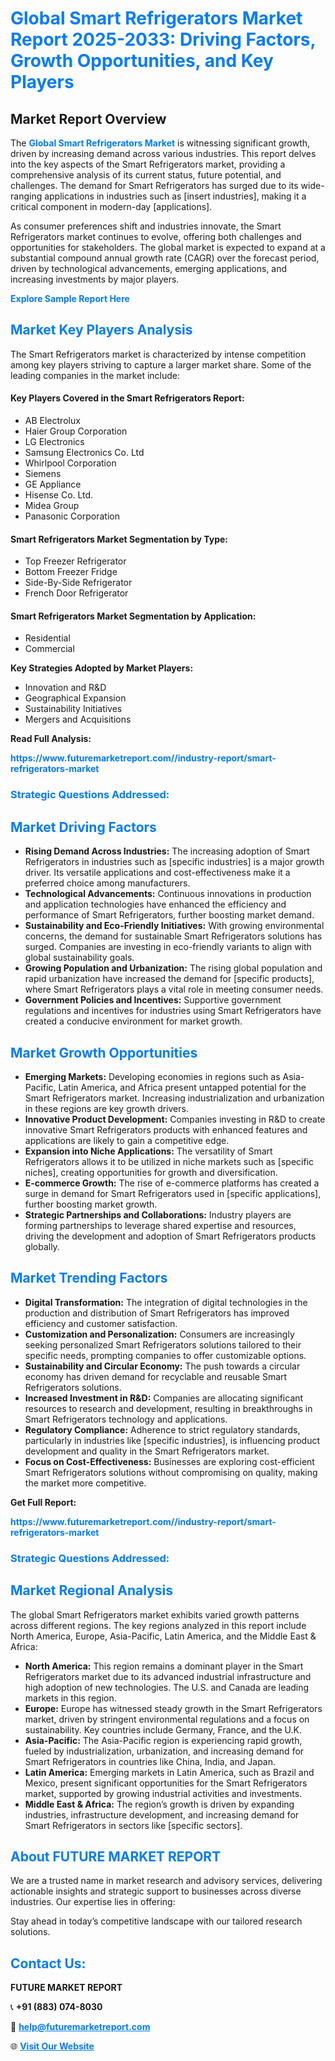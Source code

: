 <h1 style="color: #007BFF;">Global Smart Refrigerators Market Report 2025-2033: Driving Factors, Growth Opportunities, and Key Players</h1>

<section id="overview">
<h2>Market Report Overview</h2>
<p>The <a href="https://www.futuremarketreport.com//industry-report/smart-refrigerators-market" style="color: #007BFF; text-decoration: none;"><strong>Global Smart Refrigerators Market</strong></a> is witnessing significant growth, driven by increasing demand across various industries. This report delves into the key aspects of the Smart Refrigerators market, providing a comprehensive analysis of its current status, future potential, and challenges. The demand for Smart Refrigerators has surged due to its wide-ranging applications in industries such as [insert industries], making it a critical component in modern-day [applications].</p>
<p>As consumer preferences shift and industries innovate, the Smart Refrigerators market continues to evolve, offering both challenges and opportunities for stakeholders. The global market is expected to expand at a substantial compound annual growth rate (CAGR) over the forecast period, driven by technological advancements, emerging applications, and increasing investments by major players.</p>
</section>

<section id="overview">
<p><a href="https://www.futuremarketreport.com//request-sample/reportId=91956" style="color: #007BFF; text-decoration: none;"><strong>Explore Sample Report Here</strong></a></p>
</section>

<section id="key-players">
<h2 style="color: #007BFF;">Market Key Players Analysis</h2>
<p>The Smart Refrigerators market is characterized by intense competition among key players striving to capture a larger market share. Some of the leading companies in the market include:</p>
<h4>Key Players Covered in the Smart Refrigerators Report:</h4>
<ul><li>AB Electrolux</li><li>Haier Group Corporation</li><li>LG Electronics</li><li>Samsung Electronics Co. Ltd</li><li>Whirlpool Corporation</li><li>Siemens</li><li>GE Appliance</li><li>Hisense Co. Ltd.</li><li>Midea Group</li><li>Panasonic Corporation</li></ul>
<h4>Smart Refrigerators Market Segmentation by Type:</h4>
<ul><li>Top Freezer Refrigerator</li><li>Bottom Freezer Fridge</li><li>Side-By-Side Refrigerator</li><li>French Door Refrigerator</li></ul>

<h4>Smart Refrigerators Market Segmentation by Application:</h4>
<ul><li>Residential</li><li>Commercial</li></ul>
<p><strong>Key Strategies Adopted by Market Players:</strong></p>
<ul>
<li>Innovation and R&D</li>
<li>Geographical Expansion</li>
<li>Sustainability Initiatives</li>
<li>Mergers and Acquisitions</li>
</ul>
</section>

<section>
<p><strong>Read Full Analysis: </strong></p><a href="https://www.futuremarketreport.com//industry-report/smart-refrigerators-market" style="color: #007BFF; text-decoration: none;"><strong>https://www.futuremarketreport.com//industry-report/smart-refrigerators-market</strong></a>
<h3 style="color: #007BFF;">Strategic Questions Addressed:</h3>
</section>

<section id="driving-factors">
<h2 style="color: #007BFF;">Market Driving Factors</h2>
<ul>
<li><strong>Rising Demand Across Industries:</strong> The increasing adoption of Smart Refrigerators in industries such as [specific industries] is a major growth driver. Its versatile applications and cost-effectiveness make it a preferred choice among manufacturers.</li>
<li><strong>Technological Advancements:</strong> Continuous innovations in production and application technologies have enhanced the efficiency and performance of Smart Refrigerators, further boosting market demand.</li>
<li><strong>Sustainability and Eco-Friendly Initiatives:</strong> With growing environmental concerns, the demand for sustainable Smart Refrigerators solutions has surged. Companies are investing in eco-friendly variants to align with global sustainability goals.</li>
<li><strong>Growing Population and Urbanization:</strong> The rising global population and rapid urbanization have increased the demand for [specific products], where Smart Refrigerators plays a vital role in meeting consumer needs.</li>
<li><strong>Government Policies and Incentives:</strong> Supportive government regulations and incentives for industries using Smart Refrigerators have created a conducive environment for market growth.</li>
</ul>
</section>

<section id="growth-opportunities">
<h2 style="color: #007BFF;">Market Growth Opportunities</h2>
<ul>
<li><strong>Emerging Markets:</strong> Developing economies in regions such as Asia-Pacific, Latin America, and Africa present untapped potential for the Smart Refrigerators market. Increasing industrialization and urbanization in these regions are key growth drivers.</li>
<li><strong>Innovative Product Development:</strong> Companies investing in R&D to create innovative Smart Refrigerators products with enhanced features and applications are likely to gain a competitive edge.</li>
<li><strong>Expansion into Niche Applications:</strong> The versatility of Smart Refrigerators allows it to be utilized in niche markets such as [specific niches], creating opportunities for growth and diversification.</li>
<li><strong>E-commerce Growth:</strong> The rise of e-commerce platforms has created a surge in demand for Smart Refrigerators used in [specific applications], further boosting market growth.</li>
<li><strong>Strategic Partnerships and Collaborations:</strong> Industry players are forming partnerships to leverage shared expertise and resources, driving the development and adoption of Smart Refrigerators products globally.</li>
</ul>
</section>

<section id="trending-factors">
<h2 style="color: #007BFF;">Market Trending Factors</h2>
<ul>
<li><strong>Digital Transformation:</strong> The integration of digital technologies in the production and distribution of Smart Refrigerators has improved efficiency and customer satisfaction.</li>
<li><strong>Customization and Personalization:</strong> Consumers are increasingly seeking personalized Smart Refrigerators solutions tailored to their specific needs, prompting companies to offer customizable options.</li>
<li><strong>Sustainability and Circular Economy:</strong> The push towards a circular economy has driven demand for recyclable and reusable Smart Refrigerators solutions.</li>
<li><strong>Increased Investment in R&D:</strong> Companies are allocating significant resources to research and development, resulting in breakthroughs in Smart Refrigerators technology and applications.</li>
<li><strong>Regulatory Compliance:</strong> Adherence to strict regulatory standards, particularly in industries like [specific industries], is influencing product development and quality in the Smart Refrigerators market.</li>
<li><strong>Focus on Cost-Effectiveness:</strong> Businesses are exploring cost-efficient Smart Refrigerators solutions without compromising on quality, making the market more competitive.</li>
</ul>
</section>

<section>
<p><strong>Get Full Report: </strong></p><a href="https://www.futuremarketreport.com//industry-report/smart-refrigerators-market" style="color: #007BFF; text-decoration: none;"><strong>https://www.futuremarketreport.com//industry-report/smart-refrigerators-market</strong></a>
<h3 style="color: #007BFF;">Strategic Questions Addressed:</h3>
</section>


<section id="regional-analysis">
<h2 style="color: #007BFF;">Market Regional Analysis</h2>
<p>The global Smart Refrigerators market exhibits varied growth patterns across different regions. The key regions analyzed in this report include North America, Europe, Asia-Pacific, Latin America, and the Middle East & Africa:</p>
<ul>
<li><strong>North America:</strong> This region remains a dominant player in the Smart Refrigerators market due to its advanced industrial infrastructure and high adoption of new technologies. The U.S. and Canada are leading markets in this region.</li>
<li><strong>Europe:</strong> Europe has witnessed steady growth in the Smart Refrigerators market, driven by stringent environmental regulations and a focus on sustainability. Key countries include Germany, France, and the U.K.</li>
<li><strong>Asia-Pacific:</strong> The Asia-Pacific region is experiencing rapid growth, fueled by industrialization, urbanization, and increasing demand for Smart Refrigerators in countries like China, India, and Japan.</li>
<li><strong>Latin America:</strong> Emerging markets in Latin America, such as Brazil and Mexico, present significant opportunities for the Smart Refrigerators market, supported by growing industrial activities and investments.</li>
<li><strong>Middle East & Africa:</strong> The region’s growth is driven by expanding industries, infrastructure development, and increasing demand for Smart Refrigerators in sectors like [specific sectors].</li>
</ul>
</section>

<footer>
<h2 style="color: #007BFF;">About FUTURE MARKET REPORT</h2>
<p>We are a trusted name in market research and advisory services, delivering actionable insights and strategic support to businesses across diverse industries. Our expertise lies in offering:</p>

<p>Stay ahead in today’s competitive landscape with our tailored research solutions.</p>

<h2 style="color: #007BFF;">Contact Us:</h2>
<p><strong>FUTURE MARKET REPORT</strong></p>
<p>📞 <strong>+91 (883) 074-8030</strong></p>
<p>📧 <strong><a href="mailto:help@futuremarketreport.com" style="color: #007BFF;">help@futuremarketreport.com</a></strong></p>
<p>🌐 <strong><a href="https://www.futuremarketreport.com/" style="color: #007BFF;">Visit Our Website</a></strong></p>
</footer>